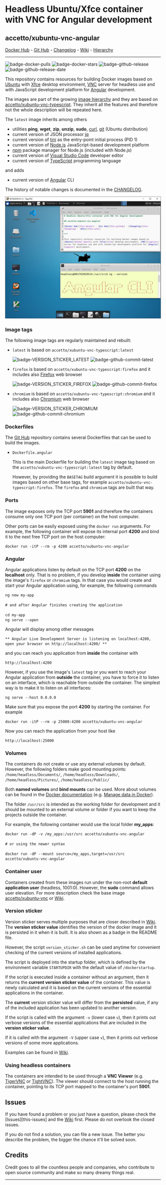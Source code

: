 # Headless Ubuntu/Xfce container with VNC for Angular development

## accetto/xubuntu-vnc-angular

[Docker Hub][this-docker] - [Git Hub][this-github] - [Changelog][this-changelog] - [Wiki][this-wiki] - [Hierarchy][this-wiki-image-hierarchy]

***

![badge-docker-pulls][badge-docker-pulls]
![badge-docker-stars][badge-docker-stars]
![badge-github-release][badge-github-release]
![badge-github-release-date][badge-github-release-date]

This repository contains resources for building Docker images based on [Ubuntu][docker-ubuntu] with [Xfce][xfce] desktop environment, [VNC][tigervnc] server for headless use and with JavaScript development platform for [Angular][angular] development.

The images are part of the growing [image hierarchy][this-wiki-image-hierarchy] and they are based on [accetto/xubuntu-vnc-typescript][accetto-docker-xubuntu-vnc-typescript]. They inherit all the features and therefore not the whole description will be repeated here.

The `latest` image inherits among others

- utilities **ping**, **wget**, **zip**, **unzip**, **sudo**, [curl][curl], [git][git] (Ubuntu distribution)
- current version of JSON processor [jq][jq]
- current version of [tini][tini] as the entry-point initial process (PID 1)
- current version of [Node.js][nodejs] JavaScript-based development platform
- [npm][npm] package manager for Node.js (included with Node.js)
- current version of [Visual Studio Code][vscode] developer editor
- current version of [TypeScript][typescript] programming language

and adds

- current version of [Angular][angular] CLI

The history of notable changes is documented in the [CHANGELOG][this-changelog].

![container-screenshot][this-screenshot-container]

### Image tags

The following image tags are regularly maintained and rebuilt:

- `latest` is based on `accetto/xubuntu-vnc-typescript:latest`

    ![badge-VERSION_STICKER_LATEST][badge-VERSION_STICKER_LATEST]
    ![badge-github-commit-latest][badge-github-commit-latest]

- `firefox` is based on `accetto/xubuntu-vnc-typescript:firefox` and it includes also [Firefox][firefox] web browser

    ![badge-VERSION_STICKER_FIREFOX][badge-VERSION_STICKER_FIREFOX]
    ![badge-github-commit-firefox][badge-github-commit-firefox]

- `chromium` is based on `accetto/xubuntu-vnc-typescript:chromium` and it includes also [Chromium][chromium] web browser

    ![badge-VERSION_STICKER_CHROMIUM][badge-VERSION_STICKER_CHROMIUM]
    ![badge-github-commit-chromium][badge-github-commit-chromium]

### Dockerfiles

The [Git Hub][this-github-xubuntu-vnc-angular] repository contains several Dockerfiles that can be used to build the images.

- `Dockerfile.angular`  
  
  This is the main Dockerfile for building the `latest` image tag based on the `accetto/xubuntu-vnc-typescript:latest` tag by default.

  However, by providing the `BASETAG` build argument it is possible to build images based on other base tags, for example `accetto/xubuntu-vnc-typescript:firefox`. The `firefox` and `chromium` tags are built that way.

### Ports

The image exposes only the TCP port **5901** and therefore the containers consume only one TCP port (per container) on the host computer.

Other ports can be easily exposed using the `docker run` arguments. For example, the following container will expose its internal port **4200** and bind it to the next free TCP port on the host computer:

```shell
docker run -itP --rm -p 4200 accetto/xubuntu-vnc-angular
```

### Angular

Angular applications listen by default on the TCP port **4200** on the **localhost** only. That is no problem, if you develop **inside** the container using the image's `firefox` or `chromium` tags. In that case you would create and start your Angular application using, for example, the following commands

```shell
ng new my-app

# and after Angular finishes creating the application

cd my-app
ng serve --open
```

Angular will display among other messages

```shell
** Angular Live Development Server is listening on localhost:4200, open your browser on http://localhost:4200/ **
```

and you can reach you application from **inside** the container with

```shell
http://localhost:4200
```

However, if you use the image's `latest` tag or you want to reach your Angular application from **outside** the container, you have to force it to listen on an interface, which is reachable from outside the container. The simplest way is to make it to listen on all interfaces:

```shell
ng serve --host 0.0.0.0
```

Make sure that you expose the port **4200** by starting the container. For example

```shell
docker run -itP --rm -p 25000:4200 accetto/xubuntu-vnc-angular
```

Now you can reach the application from your host like

```shell
http://localhost:25000
```

### Volumes

The containers do not create or use any external volumes by default. However, the following folders make good mounting points: `/home/headless/Documents/`, `/home/headless/Downloads/`, `/home/headless/Pictures/`, `/home/headless/Public/`

Both **named volumes** and **bind mounts** can be used. More about volumes can be found in the [Docker documentation][docker-doc] (e.g. [Manage data in Docker][docker-doc-managing-data]).

The folder `/usr/src` is intended as the working folder for development and it should be mounted to an external volume or folder if you want to keep the projects outside the container.

For example, the following container would use the local folder **my_apps**:

```shell
docker run -dP -v /my_apps:/usr/src accetto/xubuntu-vnc-angular

# or using the newer syntax

docker run -dP --mount source=/my_apps,target=/usr/src accetto/xubuntu-vnc-angular
```

### Container user

Containers created from these images run under the non-root **default application user** (headless, 1001:0). However, the **sudo** command allows user elevation. For more description check the base image [accetto/xubuntu-vnc][accetto-docker-xubuntu-vnc] or [Wiki][this-wiki].

### Version sticker

Version sticker serves multiple purposes that are closer described in [Wiki][this-wiki]. The **version sticker value** identifies the version of the docker image and it is persisted in it when it is built. It is also shown as a badge in the README file.

However, the script `version_sticker.sh` can be used anytime for convenient checking of the current versions of installed applications.

The script is deployed into the startup folder, which is defined by the environment variable `STARTUPDIR` with the default value of `/dockerstartup`.

If the script is executed inside a container without an argument, then it returns the **current version sticker value** of the container. This value is newly calculated and it is based on the current versions of the essential applications in the container.

The **current** version sticker value will differ from the **persisted** value, if any of the included application has been updated to another version.

If the script is called with the argument `-v` (lower case `v`), then it prints out verbose versions of the essential applications that are included in the **version sticker value**.

If it is called with the argument `-V` (upper case `v`), then it prints out verbose versions of some more applications.

Examples can be found in [Wiki][this-wiki].

### Using headless containers

The containers are intended to be used through a **VNC Viewer** (e.g. [TigerVNC][tigervnc] or [TightVNC][tightvnc]). The viewer should connect to the host running the container, pointing to its TCP port mapped to the container's port **5901**.

## Issues

If you have found a problem or you just have a question, please check the [Issues][this-issues] and the [Wiki][this-wiki] first. Please do not overlook the closed issues.

If you do not find a solution, you can file a new issue. The better you describe the problem, the bigger the chance it'll be solved soon.

## Credits

Credit goes to all the countless people and companies, who contribute to open source community and make so many dreamy things real.

***

[this-docker]: https://hub.docker.com/r/accetto/xubuntu-vnc-angular
[this-github-xubuntu-vnc-angular]: https://github.com/accetto/xubuntu-vnc/tree/master/docker/xubuntu-vnc-angular

[this-github]: https://github.com/accetto/xubuntu-vnc/
[this-changelog]: https://github.com/accetto/xubuntu-vnc/blob/master/CHANGELOG.md

[this-wiki]: https://github.com/accetto/xubuntu-vnc/wiki
[this-wiki-image-hierarchy]: https://github.com/accetto/xubuntu-vnc/wiki/Image-hierarchy

[this-screenshot-container]: https://raw.githubusercontent.com/accetto/xubuntu-vnc/master/docker/xubuntu-vnc-angular/xubuntu-vnc-angular.jpg

[accetto-docker-xubuntu-vnc]: https://hub.docker.com/r/accetto/xubuntu-vnc/
[accetto-docker-xubuntu-vnc-typescript]: https://hub.docker.com/r/accetto/xubuntu-vnc-typescript

[docker-doc]: https://docs.docker.com/
[docker-doc-managing-data]: https://docs.docker.com/storage/

[docker-ubuntu]: https://hub.docker.com/_/ubuntu/
[tigervnc]: http://tigervnc.org
[tightvnc]: http://www.tightvnc.com
[tini]: https://github.com/krallin/tini
[xfce]: http://www.xfce.org

[chromium]: https://www.chromium.org/Home
[curl]: http://manpages.ubuntu.com/manpages/bionic/man1/curl.1.html
[firefox]: https://www.mozilla.org
[git]: https://git-scm.com/
[jq]: https://stedolan.github.io/jq/
[nodejs]: https://nodejs.org/en/
[npm]: https://www.npmjs.com/
[typescript]: https://www.typescriptlang.org/
[vscode]: https://code.visualstudio.com/

[angular]: https://angular.io/

<!-- docker badges -->

[badge-docker-pulls]: https://badgen.net/docker/pulls/accetto/xubuntu-vnc-angular?icon=docker&label=pulls

[badge-docker-stars]: https://badgen.net/docker/stars/accetto/xubuntu-vnc-angular?icon=docker&label=stars

<!-- github badges -->

[badge-github-release]: https://badgen.net/github/release/accetto/xubuntu-vnc?icon=github&label=release

[badge-github-release-date]: https://img.shields.io/github/release-date/accetto/xubuntu-vnc?logo=github

<!-- latest tag badges -->

[badge-VERSION_STICKER_LATEST]: https://badgen.net/badge/version%20sticker/ubuntu18.04.3-node12.14.0-npm6.13.4-code1.41.1-tsc3.7.3-angular8.3.21/blue

[badge-github-commit-latest]: https://images.microbadger.com/badges/commit/accetto/xubuntu-vnc-angular.svg

<!-- chromium tag badges -->

[badge-VERSION_STICKER_CHROMIUM]: https://badgen.net/badge/version%20sticker/ubuntu18.04.3-node12.14.0-npm6.13.4-code1.41.1-tsc3.7.3-angular8.3.21-chromium79.0.3945.79/blue

[badge-github-commit-chromium]: https://images.microbadger.com/badges/commit/accetto/xubuntu-vnc-angular:chromium.svg

<!-- firefox tag badges -->

[badge-VERSION_STICKER_FIREFOX]: https://badgen.net/badge/version%20sticker/ubuntu18.04.3-node12.14.0-npm6.13.4-code1.41.1-tsc3.7.3-angular8.3.21-firefox71.0/blue

[badge-github-commit-firefox]: https://images.microbadger.com/badges/commit/accetto/xubuntu-vnc-angular:firefox.svg

